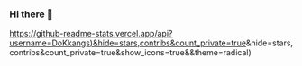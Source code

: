 ### Hi there 👋
[https://github-readme-stats.vercel.app/api?username=DoKkangs)&hide=stars,contribs&count_private=true](https://github-readme-stats.vercel.app/api?username=DoKkangs)&hide=stars,contribs&count_private=true&show_icons=true&&theme=radical)
<!--
**DoKkangs/DoKkangs** is a ✨ _special_ ✨ repository because its `README.md` (this file) appears on your GitHub profile.

Here are some ideas to get you started:

- 🔭 I’m currently working on ...
- 🌱 I’m currently learning ...
- 👯 I’m looking to collaborate on ...
- 🤔 I’m looking for help with ...
- 💬 Ask me about ...
- 📫 How to reach me: ...
- 😄 Pronouns: ...
- ⚡ Fun fact: ...
-->
